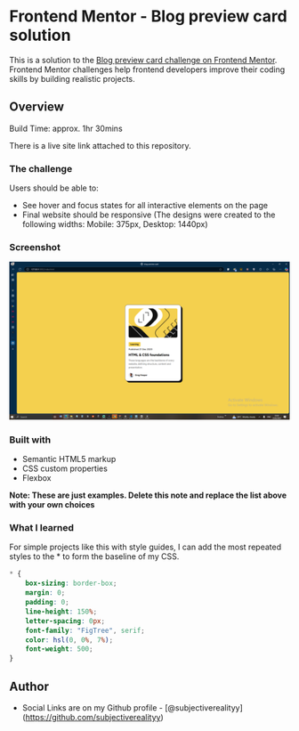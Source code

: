 # Frontend Mentor - Blog preview card solution

This is a solution to the [Blog preview card challenge on Frontend Mentor](https://www.frontendmentor.io/challenges/blog-preview-card-ckPaj01IcS). Frontend Mentor challenges help frontend developers improve their coding skills by building realistic projects. 

## Overview

Build Time: approx. 1hr 30mins

There is a live site link attached to this repository.

### The challenge

Users should be able to:

- See hover and focus states for all interactive elements on the page
- Final website should be responsive (The designs were created to the following widths: Mobile: 375px, Desktop: 1440px)

### Screenshot

![blog-preview-card screenshot](<../../blog-preview-card screenshot.png>)

### Built with

- Semantic HTML5 markup
- CSS custom properties
- Flexbox

**Note: These are just examples. Delete this note and replace the list above with your own choices**

### What I learned

For simple projects like this with style guides, I can add the most repeated styles to the * to form the baseline of my CSS.

```css
* {
    box-sizing: border-box;
    margin: 0;
    padding: 0;
    line-height: 150%;
    letter-spacing: 0px;
    font-family: "FigTree", serif;
    color: hsl(0, 0%, 7%);
    font-weight: 500;
}
```

## Author

- Social Links are on my Github profile - [@subjectiverealityy] (https://github.com/subjectiverealityy)